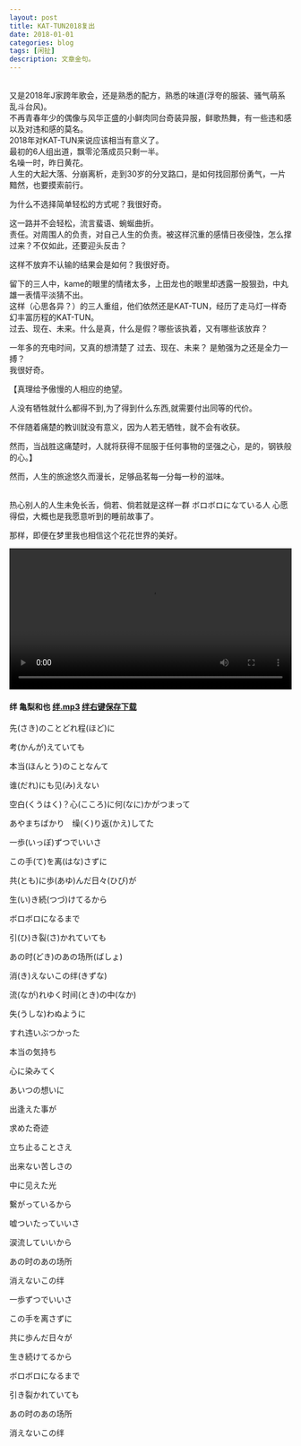 ```yaml
---
layout: post
title: KAT-TUN2018复出
date: 2018-01-01
categories: blog
tags: [闲扯]
description: 文章金句。
---
```


<br>又是2018年J家跨年歌会，还是熟悉的配方，熟悉的味道(浮夸的服装、骚气萌系乱斗台风)。
<br>不再青春年少的偶像与风华正盛的小鲜肉同台奇装异服，鲜歌热舞，有一些违和感以及对违和感的莫名。
<br>2018年对KAT-TUN来说应该相当有意义了。
<br>最初的6人组出道，飘零沦落成员只剩一半。
<br>名噪一时，昨日黄花。<br>
人生的大起大落、分崩离析，走到30岁的分叉路口，是如何找回那份勇气，一片黯然，也要摸索前行。

为什么不选择简单轻松的方式呢？我很好奇。

这一路并不会轻松，流言蜚语、蜿蜒曲折。<br>
责任。对周围人的负责，对自己人生的负责。被这样沉重的感情日夜侵蚀，怎么撑过来？不仅如此，还要迎头反击？

这样不放弃不认输的结果会是如何？我很好奇。

留下的三人中，kame的眼里的情绪太多，上田龙也的眼里却透露一股狠劲，中丸雄一表情平淡猜不出。<br>
这样（心思各异？）的三人重组，他们依然还是KAT-TUN，经历了走马灯一样奇幻丰富历程的KAT-TUN。<br>
过去、现在、未来。什么是真，什么是假？哪些该执着，又有哪些该放弃？

一年多的充电时间，又真的想清楚了 过去、现在、未来？ 是勉强为之还是全力一搏？ <br>
我很好奇。


【真理给予傲慢的人相应的绝望。

人没有牺牲就什么都得不到,为了得到什么东西,就需要付出同等的代价。

不伴随着痛楚的教训就没有意义，因为人若无牺牲，就不会有收获。

然而，当战胜这痛楚时，人就将获得不屈服于任何事物的坚强之心，是的，钢铁般的心。】

然而，人生的旅途悠久而漫长，足够品茗每一分每一秒的滋味。
<br>
<br>

热心别人的人生未免长舌，倘若、倘若就是这样一群 ボロボロになている人 心愿得偿，大概也是我愿意听到的睡前故事了。

那样，即便在梦里我也相信这个花花世界的美好。


<video controls="controls" src="http://172.16.24.175/121.9.223.210/videos/v1/20171122/be/7c/bded3a012b135eb3bf35367bcc886d98.mp4?key=0c3bbb0ce4169ea44c52e56f35402ec2c&dis_k=218ea5d509a76a44c5170de051e60a266&dis_t=1514905210&dis_dz=CT-GuangDong_GuangZhou&dis_st=40&src=iqiyi.com&uuid=a795aec-5a4b9e7a-b7&m=v&qd_ip=7bcfe5eb&qd_p=7bcfe5eb&qd_k=065807a119a10496dff554d94759da63&qd_src=02020031010000000000&ssl=&ip=123.207.229.235&qd_vip=0&dis_src=vrs&qd_uid=0&qdv=1&qd_tm=1514905210532" width="100%"></video>

  
####  绊  亀梨和也  [绊.mp3](http://www.kuwo.cn/yinyue/527929) [绊右键保存下载](http://win.web.ra03.sycdn.kuwo.cn/2fb7b53c19b454fe47ad784be99b46ca/5a49203e/resource/a1/48/71/23/3430925372.aac)

先(さき)のことどれ程(ほど)に

考(かんが)えていても

本当(ほんとう)のことなんて

谁(だれ)にも见(み)えない

空白(くうはく)？心(こころ)に何(なに)かがつまって

あやまちばかり　缲(く)り返(かえ)してた

一歩(いっぼ)ずつでいいさ

この手(て)を离(はな)さずに

共(とも)に歩(あゆ)んだ日々(ひび)が

生(い)き続(つづ)けてるから

ボロボロになるまで

引(ひ)き裂(さ)かれていても

あの时(どき)のあの场所(ばしょ)

消(き)えないこの绊(きずな)

流(なが)れゆく时间(とき)の中(なか)

失(うしな)わぬように

すれ违いぶつかった

本当の気持ち

心に染みてく

あいつの想いに

出逢えた事が

求めた奇迹

立ち止ることさえ

出来ない苦しさの

中に见えた光

繋がっているから

嘘ついたっていいさ

涙流していいから

あの时のあの场所

消えないこの绊

一歩ずつでいいさ

この手を离さずに

共に歩んだ日々が

生き続けてるから

ボロボロになるまで

引き裂かれていても

あの时のあの场所

消えないこの绊



